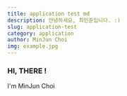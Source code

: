 ```yaml
---
title: application test md
description: 안녕하세요, 최민준입니다. :)
slug: application-test
category: application
author: MinJun Choi
img: example.jpg
---
```


### HI, THERE !
I'm MinJun Choi